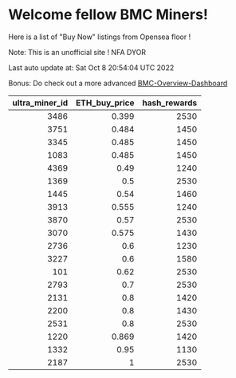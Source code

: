 # Welcome fellow BMC Miners!
Here is a list of "Buy Now" listings from Opensea floor !

Note: This is an unofficial site ! NFA DYOR

Last auto update at: Sat Oct  8 20:54:04 UTC 2022

Bonus: Do check out a more advanced [BMC-Overview-Dashboard](https://dune.com/defifunk/BMC-Overview-Dashboard)


|   ultra_miner_id |   ETH_buy_price |   hash_rewards |
|-----------------:|----------------:|---------------:|
|             3486 |           0.399 |           2530 |
|             3751 |           0.484 |           1450 |
|             3345 |           0.485 |           1450 |
|             1083 |           0.485 |           1450 |
|             4369 |           0.49  |           1240 |
|             1369 |           0.5   |           2530 |
|             1445 |           0.54  |           1460 |
|             3913 |           0.555 |           1240 |
|             3870 |           0.57  |           2530 |
|             3070 |           0.575 |           1430 |
|             2736 |           0.6   |           1230 |
|             3227 |           0.6   |           1580 |
|              101 |           0.62  |           2530 |
|             2793 |           0.7   |           2530 |
|             2131 |           0.8   |           1420 |
|             2200 |           0.8   |           1430 |
|             2531 |           0.8   |           2530 |
|             1220 |           0.869 |           1420 |
|             1332 |           0.95  |           1130 |
|             2187 |           1     |           2530 |